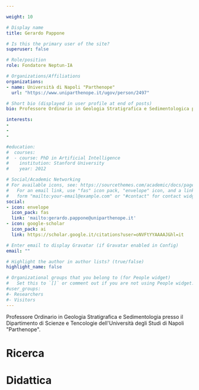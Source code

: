 ```yaml
---

weight: 10

# Display name
title: Gerardo Pappone

# Is this the primary user of the site?
superuser: false

# Role/position
role: Fondatore Neptun-IA

# Organizations/Affiliations
organizations:
- name: Università di Napoli "Parthenope"
  url: "https://www.uniparthenope.it/ugov/person/2497"

# Short bio (displayed in user profile at end of posts)
bio: Professore Ordinario in Geologia Stratigrafica e Sedimentologica presso il Dipartimento di Scienze e Tencologie dell'Università degli Studi di Napoli "Parthenope". Direttore del Laboratorio di Ricerca di Cartografia Geologica e del Geologia e Laboratorio di Ricerca di Geofisica marina.

interests:
-
-
-

#education:
#  courses:
#  - course: PhD in Artificial Intelligence
#    institution: Stanford University
#    year: 2012

# Social/Academic Networking
# For available icons, see: https://sourcethemes.com/academic/docs/page-builder/#icons
#   For an email link, use "fas" icon pack, "envelope" icon, and a link in the
#   form "mailto:your-email@example.com" or "#contact" for contact widget.
social:
- icon: envelope
  icon_pack: fas
  link: 'mailto:gerardo.pappone@uniparthenope.it'
- icon: google-scholar
  icon_pack: ai
  link: https://scholar.google.it/citations?user=oNVFtYYAAAAJ&hl=it

# Enter email to display Gravatar (if Gravatar enabled in Config)
email: ""

# Highlight the author in author lists? (true/false)
highlight_name: false

# Organizational groups that you belong to (for People widget)
#   Set this to `[]` or comment out if you are not using People widget.
#user_groups:
#- Researchers
#- Visitors
---
```


Professore Ordinario in Geologia Stratigrafica e Sedimentologia presso il Dipartimento di Scienze e Tencologie dell'Università degli Studi di Napoli "Parthenope". 

# Ricerca

# Didattica
